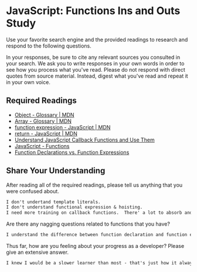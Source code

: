 # JavaScript: Functions Ins and Outs Study

Use your favorite search engine and the provided readings to research and
respond to the following questions.

In your responses, be sure to cite any relevant sources you consulted in your
search. We ask you to write responses in your own words in order to see how you
process what you've read. Please do not respond with direct quotes from source
material. Instead, digest what you've read and repeat it in your own voice.

## Required Readings

-   [Object - Glossary | MDN](https://developer.mozilla.org/en-US/docs/Glossary/Object)
-   [Array - Glossary | MDN](https://developer.mozilla.org/en-US/docs/Glossary/Array)
-   [function expression - JavaScript | MDN](https://developer.mozilla.org/en-US/docs/Web/JavaScript/Reference/Operators/function)
-   [return - JavaScript | MDN](https://developer.mozilla.org/en-US/docs/Web/JavaScript/Reference/Statements/return)
-   [Understand JavaScript Callback Functions and Use Them](http://javascriptissexy.com/understand-javascript-callback-functions-and-use-them)
-   [JavaScript - Functions](http://www.quirksmode.org/js/function.html)
-   [Function Declarations vs. Function Expressions](https://javascriptweblog.wordpress.com/2010/07/06/function-declarations-vs-function-expressions)

## Share Your Understanding

After reading all of the required readings, please tell us anything that you
were confused about.

```md
I don't undertand template literals.
I don't understand functional expression & hoisting.
I need more training on callback functions.  There' a lot to absorb and it's not making sense to me.
```

Are there any nagging questions related to functions that you have?

```md
I understand the difference between function declaration and function expression, but don’t know which one I should use & when & why.
```

Thus far, how are you feeling about your progress as a developer? Please give an
extensive answer.

```md
I knew I would be a slower learner than most - that's just how it always is for me.  But once I get it (things click), I'll crush it.  I'm not close to being there yet.  Practice, practice, practice.
```
